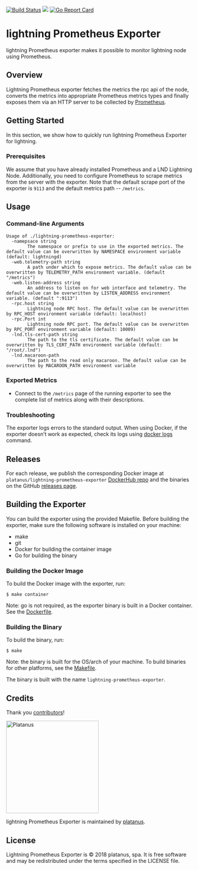 [![Build Status](https://travis-ci.org/platanus/lightning-prometheus-exporter.svg?branch=master)](https://travis-ci.org/platanus/lightning-prometheus-exporter) [![](https://images.microbadger.com/badges/version/platanus/lightning-prometheus-exporter.svg)](https:/hub.docker.com/r/platanus/lightning-prometheus-exporter) [![Go Report Card](https://goreportcard.com/badge/github.com/platanus/lightning-prometheus-exporter)](https://goreportcard.com/report/github.com/platanus/lightning-prometheus-exporter)

# lightning Prometheus Exporter

lightning Prometheus exporter makes it possible to monitor lightning node using Prometheus.

## Overview

Lightning Prometheus exporter fetches the metrics the rpc api of the node, converts the metrics into appropriate Prometheus metrics types and finally exposes them via an HTTP server to be collected by [Prometheus](https://prometheus.io/).

## Getting Started

In this section, we show how to quickly run lightning Prometheus Exporter for lightning.

### Prerequisites

We assume that you have already installed Prometheus and a LND Lightning Node. Additionally, you need to configure Prometheus to scrape metrics from the server with the exporter. Note that the default scrape port of the exporter is `9113` and the default metrics path -- `/metrics`.

## Usage

### Command-line Arguments

```
Usage of ./lightning-prometheus-exporter:
  -namepsace string
        The namespace or prefix to use in the exported metrics. The default value can be overwritten by NAMESPACE environment variable (default: lightningd)
  -web.telemetry-path string
        A path under which to expose metrics. The default value can be overwritten by TELEMETRY_PATH environment variable. (default "/metrics")
  -web.listen-address string
        An address to listen on for web interface and telemetry. The default value can be overwritten by LISTEN_ADDRESS environment variable. (default ":9113")
  -rpc.host string
        Lightning node RPC host. The default value can be overwritten by RPC_HOST environment variable (default: localhost)
  -rpc.Port int
        Lightning node RPC port. The default value can be overwritten by RPC_PORT environment variable (default: 10009)
  -lnd.tls-cert-path string
        The path to the tls certificate. The default value can be overwritten by TLS_CERT_PATH environment variable (default: "/root/.lnd")
  -lnd.macaroon-path
        The path to the read only macaroon. The default value can be overwritten by MACAROON_PATH environment variable
```

### Exported Metrics

* Connect to the `/metrics` page of the running exporter to see the complete list of metrics along with their descriptions.

### Troubleshooting

The exporter logs errors to the standard output. When using Docker, if the exporter doesn’t work as expected, check its logs using [docker logs](https://docs.docker.com/engine/reference/commandline/logs/) command.

## Releases

For each release, we publish the corresponding Docker image at `platanus/lightning-prometheus-exporter` [DockerHub repo](https://hub.docker.com/r/platanus/lightning-prometheus-exporter/) and the binaries on the GitHub [releases page](https://github.com/platanus/lightning-prometheus-exporter/releases).

## Building the Exporter

You can build the exporter using the provided Makefile. Before building the exporter, make sure the following software is installed on your machine:
* make
* git
* Docker for building the container image
* Go for building the binary

### Building the Docker Image

To build the Docker image with the exporter, run:
```
$ make container
```

Note: go is not required, as the exporter binary is built in a Docker container. See the [Dockerfile](Dockerfile).

### Building the Binary

To build the binary, run:
```
$ make
```

Note: the binary is built for the OS/arch of your machine. To build binaries for other platforms, see the [Makefile](Makefile).

The binary is built with the name `lightning-prometheus-exporter`.

## Credits

Thank you [contributors](https://github.com/platanus/lightning-prometheus-exporter/graphs/contributors)!

<img src="http://platan.us/gravatar_with_text.png" alt="Platanus" width="250"/>

lightning Prometheus Exporter is maintained by [platanus](http://platan.us).

## License

Lightning Prometheus Exporter is © 2018 platanus, spa. It is free software and may be redistributed under the terms specified in the LICENSE file.
